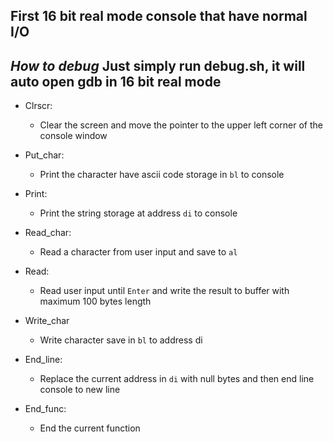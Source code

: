 **First 16 bit real mode console that have normal I/O**
---

*How to debug*
Just simply run debug.sh, it will auto open gdb in 16 bit real mode
---

* Clrscr:
  + Clear the screen and move the pointer to the upper left corner of the console window

* Put_char:
  + Print the character have ascii code storage in `bl` to console

* Print:
  + Print the string storage at address `di` to console

* Read_char:
  + Read a character from user input and save to `al`

* Read:
  + Read user input until `Enter` and write the result to buffer with maximum 100 bytes length

* Write_char
  + Write character save in `bl` to address di

* End_line:
  + Replace the current address in `di` with null bytes and then end line console to new line

* End_func:
  + End the current function
